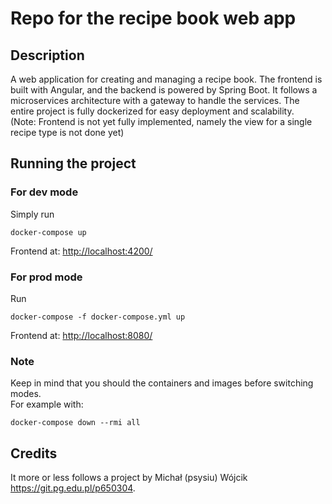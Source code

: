 # Repo for the recipe book web app

## Description

A web application for creating and managing a recipe book. The frontend is built with Angular, and the backend is powered by Spring Boot. It follows a microservices architecture with a gateway to handle the services. The entire project is fully dockerized for easy deployment and scalability.
<br>
(Note: Frontend is not yet fully implemented, namely the view for a single recipe type is not done yet)

## Running the project

### For dev mode

Simply run
```
docker-compose up
```

Frontend at: [http://localhost:4200/](http://localhost:4200/)

### For prod mode

Run
```
docker-compose -f docker-compose.yml up
```

Frontend at: [http://localhost:8080/](http://localhost:8080/)

### Note

Keep in mind that you should the containers and images before switching modes. <br>
For example with:
```
docker-compose down --rmi all
```

## Credits

It more or less follows a project by Michał (psysiu) Wójcik https://git.pg.edu.pl/p650304.
